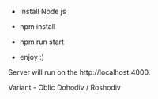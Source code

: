 
- Install Node js

- npm install
- npm run start

- enjoy :)

Server will run on the http://localhost:4000.

Variant - Oblic Dohodiv / Roshodiv